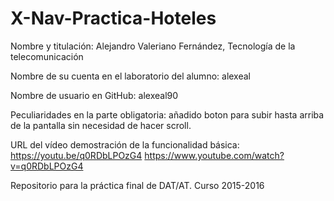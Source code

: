 # X-Nav-Practica-Hoteles

Nombre y titulación: Alejandro Valeriano Fernández, Tecnología de la telecomunicación

Nombre de su cuenta en el laboratorio del alumno: alexeal

Nombre de usuario en GitHub: alexeal90

Peculiaridades en la parte obligatoria: añadido boton para subir hasta arriba de la pantalla sin necesidad de hacer scroll.

URL del vídeo demostración de la funcionalidad básica: https://youtu.be/q0RDbLPOzG4 https://www.youtube.com/watch?v=q0RDbLPOzG4


Repositorio para la práctica final de DAT/AT. Curso 2015-2016
